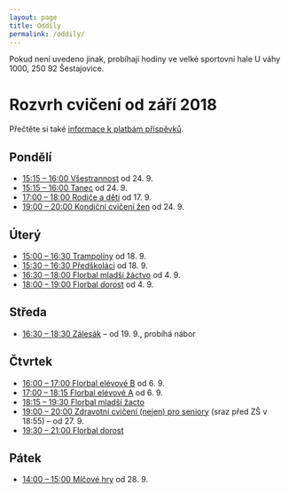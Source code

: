 ```yaml
---
layout: page
title: Oddíly
permalink: /oddily/
---
```


Pokud není uvedeno jinak, probíhají hodiny ve velké sportovní hale U váhy 1000, 250 92 Šestajovice.

# Rozvrh cvičení od září 2018

Přečtěte si také [informace k platbám příspěvků]({{relative}}/2018/09/01/platby.html).


## Pondělí

* [15:15 – 16:00 Všestrannost]({{relative}}/oddily/vsestrannost) od 24. 9.
* [15:15 – 16:00 Tanec]({{relative}}/oddily/tanec) od 24. 9.
* [17:00 – 18:00 Rodiče a děti]({{relative}}/oddily/rodice-a-deti) od 17. 9.
* [19:00 – 20:00 Kondiční cvičení žen]({{relative}}/oddily/zeny) od 24. 9.

## Úterý

* [15:00 – 16:30 Trampolíny]({{relative}}/oddily/trampoliny) od 18. 9.
* [15:30 – 16:30 Předškoláci]({{relative}}/oddily/predskolaci) od 18. 9.
* [16:30 – 18:00 Florbal mladší žáctvo]({{relative}}/oddily/florbal) od 4. 9.
* [18:00 – 19:00 Florbal dorost]({{relative}}/oddily/florbal) od 4. 9.

## Středa

* [16:30 – 18:30 Zálesák]({{relative}}/oddily/zalesak) – od 19. 9., probíhá nábor

## Čtvrtek

* [16:00 – 17:00 Florbal elévové B]({{relative}}/oddily/florbal) od 6. 9.
* [17:00 – 18:15 Florbal elévové A]({{relative}}/oddily/florbal) od 6. 9.
* [18:15 – 19:30 Florbal mladší žacto]({{relative}}/oddily/florbal)
* [19:00 – 20:00 Zdravotní cvičení (nejen) pro seniory]({{relative}}/oddily/zdravotni) (sraz před ZŠ v 18:55) – od 27. 9.
* [19:30 – 21:00 Florbal dorost]({{relative}}/oddily/florbal)

## Pátek

* [14:00 – 15:00 Míčové hry]({{relative}}/oddily/micovky) od 28. 9.
